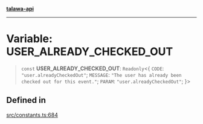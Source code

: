 [**talawa-api**](../../README.md)

***

# Variable: USER\_ALREADY\_CHECKED\_OUT

> `const` **USER\_ALREADY\_CHECKED\_OUT**: `Readonly`\<\{ `CODE`: `"user.alreadyCheckedOut"`; `MESSAGE`: `"The user has already been checked out for this event."`; `PARAM`: `"user.alreadyCheckedOut"`; \}\>

## Defined in

[src/constants.ts:684](https://github.com/Suyash878/talawa-api/blob/e4413cec641a837926071678fed3c7f67234e31e/src/constants.ts#L684)

